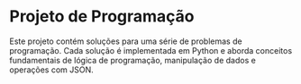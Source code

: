 # Projeto de Programação

Este projeto contém soluções para uma série de problemas de programação. Cada solução é implementada em Python e aborda conceitos fundamentais de lógica de programação, manipulação de dados e operações com JSON.
